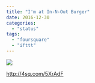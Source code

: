 ```yaml
---
title: "I'm at In-N-Out Burger"
date: 2016-12-30
categories: 
  - "status"
tags: 
  - "foursquare"
  - "ifttt"
---
```


![](images/1gpkJJc)  
  
http://4sq.com/5XrAdF
